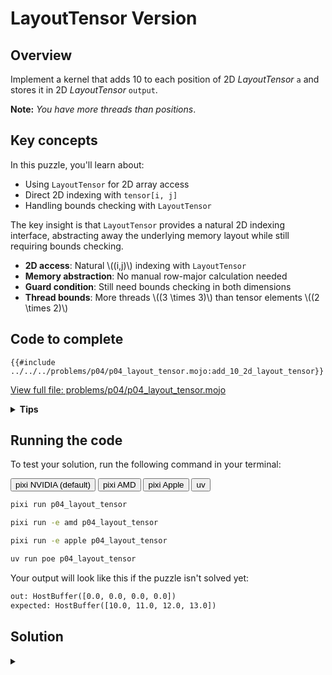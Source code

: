 # LayoutTensor Version

## Overview

Implement a kernel that adds 10 to each position of 2D _LayoutTensor_ `a` and stores it in 2D _LayoutTensor_ `output`.

**Note:** _You have more threads than positions_.

## Key concepts

In this puzzle, you'll learn about:

- Using `LayoutTensor` for 2D array access
- Direct 2D indexing with `tensor[i, j]`
- Handling bounds checking with `LayoutTensor`

The key insight is that `LayoutTensor` provides a natural 2D indexing interface, abstracting away the underlying memory layout while still requiring bounds checking.

- **2D access**: Natural \\((i,j)\\) indexing with `LayoutTensor`
- **Memory abstraction**: No manual row-major calculation needed
- **Guard condition**: Still need bounds checking in both dimensions
- **Thread bounds**: More threads \\((3 \times 3)\\) than tensor elements \\((2 \times 2)\\)

## Code to complete

```mojo
{{#include ../../../problems/p04/p04_layout_tensor.mojo:add_10_2d_layout_tensor}}
```

<a href="{{#include ../_includes/repo_url.md}}/blob/main/problems/p04/p04_layout_tensor.mojo" class="filename">View full file: problems/p04/p04_layout_tensor.mojo</a>

<details>
<summary><strong>Tips</strong></summary>

<div class="solution-tips">

1. Get 2D indices: `row = thread_idx.y`, `col = thread_idx.x`
2. Add guard: `if row < size and col < size`
3. Inside guard add 10 to `a[row, col]`

</div>
</details>

## Running the code

To test your solution, run the following command in your terminal:

<div class="code-tabs" data-tab-group="package-manager">
  <div class="tab-buttons">
    <button class="tab-button">pixi NVIDIA (default)</button>
    <button class="tab-button">pixi AMD</button>
    <button class="tab-button">pixi Apple</button>
    <button class="tab-button">uv</button>
  </div>
  <div class="tab-content">

```bash
pixi run p04_layout_tensor
```

  </div>
  <div class="tab-content">

```bash
pixi run -e amd p04_layout_tensor
```

  </div>
  <div class="tab-content">

```bash
pixi run -e apple p04_layout_tensor
```

  </div>
  <div class="tab-content">

```bash
uv run poe p04_layout_tensor
```

  </div>
</div>

Your output will look like this if the puzzle isn't solved yet:

```txt
out: HostBuffer([0.0, 0.0, 0.0, 0.0])
expected: HostBuffer([10.0, 11.0, 12.0, 13.0])
```

## Solution

<details class="solution-details">
<summary></summary>

```mojo
{{#include ../../../solutions/p04/p04_layout_tensor.mojo:add_10_2d_layout_tensor_solution}}
```

<div class="solution-explanation">

This solution:

- Gets 2D thread indices with `row = thread_idx.y`, `col = thread_idx.x`
- Guards against out-of-bounds with `if row < size and col < size`
- Uses `LayoutTensor`'s 2D indexing: `output[row, col] = a[row, col] + 10.0`

</div>
</details>
